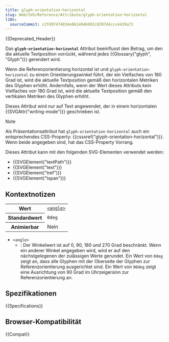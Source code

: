 ```yaml
---
title: glyph-orientation-horizontal
slug: Web/SVG/Reference/Attribute/glyph-orientation-horizontal
l10n:
  sourceCommit: c2fd97474834e061404b992c8397d4ccc4439a71
---
```


{{Deprecated_Header}}

Das **`glyph-orientation-horizontal`** Attribut beeinflusst den Betrag, um den die aktuelle Textposition vorrückt, während jedes {{Glossary("glyph", "Glyph")}} gerendert wird.

Wenn die Referenzorientierung horizontal ist und `glyph-orientation-horizontal` zu einem Orientierungswinkel führt, der ein Vielfaches von 180 Grad ist, wird die aktuelle Textposition gemäß den horizontalen Metriken des Glyphen erhöht. Andernfalls, wenn der Wert dieses Attributs kein Vielfaches von 180 Grad ist, wird die aktuelle Textposition gemäß den vertikalen Metriken des Glyphen erhöht.

Dieses Attribut wird nur auf Text angewendet, der in einem horizontalen {{SVGAttr("writing-mode")}} geschrieben ist.

> [!NOTE]
> Als Präsentationsattribut hat `glyph-orientation-horizontal` auch ein entsprechendes CSS-Property: {{cssxref("glyph-orientation-horizontal")}}. Wenn beide angegeben sind, hat das CSS-Property Vorrang.

Dieses Attribut kann mit den folgenden SVG-Elementen verwendet werden:

- {{SVGElement("textPath")}}
- {{SVGElement("text")}}
- {{SVGElement("tref")}}
- {{SVGElement("tspan")}}

## Kontextnotizen

<table class="properties">
  <tbody>
    <tr>
      <th scope="row">Wert</th>
      <td>
        <code
          ><a href="/de/docs/Web/SVG/Guides/Content_type#angle"
            >&#x3C;angle></a
          ></code
        >
      </td>
    </tr>
    <tr>
      <th scope="row">Standardwert</th>
      <td><code>0deg</code></td>
    </tr>
    <tr>
      <th scope="row">Animierbar</th>
      <td>Nein</td>
    </tr>
  </tbody>
</table>

- `<angle>`
  - : Der Winkelwert ist auf 0, 90, 180 und 270 Grad beschränkt. Wenn ein anderer Winkel angegeben wird, wird er auf den nächstgelegenen der zulässigen Werte gerundet.
    Ein Wert von `0deg` zeigt an, dass alle Glyphen mit der Oberseite der Glyphen zur Referenzorientierung ausgerichtet sind. Ein Wert von `90deg` zeigt eine Ausrichtung von 90 Grad im Uhrzeigersinn zur Referenzorientierung an.

## Spezifikationen

{{Specifications}}

## Browser-Kompatibilität

{{Compat}}
